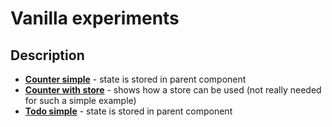 # Vanilla experiments

## Description

- **[Counter simple](v/2/src/counter-simple/)** - state is stored in parent component
- **[Counter with store](v/2/src/counter-with-stor)** - shows how a store can be used (not really needed for such a simple example)
- **[Todo simple](v/2/src/todo-simple)** - state is stored in parent component
